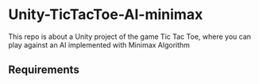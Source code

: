 # Unity-TicTacToe-AI-minimax
This repo is about a Unity project of the game Tic Tac Toe, where you can play against an AI implemented with Minimax Algorithm

## Requirements
